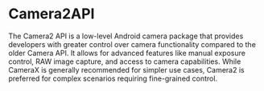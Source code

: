 # Camera2API
The Camera2 API is a low-level Android camera package that provides developers with greater control over camera functionality compared to the older Camera API. It allows for advanced features like manual exposure control, RAW image capture, and access to camera capabilities. While CameraX is generally recommended for simpler use cases, Camera2 is preferred for complex scenarios requiring fine-grained control.
